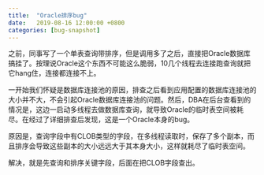 ```yaml
---
title:  "Oracle排序bug"
date:   2019-08-16 12:00:00 +0800
categories: [bug-snapshot]
---
```


之前，同事写了一个单表查询带排序，但是调用多了之后，直接把Oracle数据库搞挂了。按理说Oracle这个东西不可能这么脆弱，10几个线程去连接跑查询就把它hang住，连接都连接不上。

一开始我们怀疑是数据库连接池的原因，排查之后看到应用配置的数据库连接池的大小并不大，不会引起Oracle数据库连接池的问题。然后，DBA在后台查看到的情况是，这边一启动多线程去做数据库查询，就导致Oracle的临时表空间被耗尽。在经过了详细排查后发现，这是一个Oracle本身的bug。

原因是，查询字段中有CLOB类型的字段，在多线程读取时，保存了多个副本，而且排序会导致这些副本的大小远远大于其本身大小，这样就耗尽了临时表空间。

解决，就是先查询和排序关键字段，后面在把CLOB字段查出。